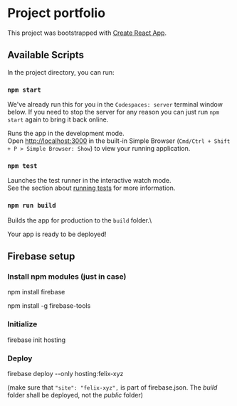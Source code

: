 # Project portfolio

This project was bootstrapped with [Create React App](https://github.com/facebook/create-react-app).

## Available Scripts

In the project directory, you can run:

### `npm start`

We've already run this for you in the `Codespaces: server` terminal window below. If you need to stop the server for any reason you can just run `npm start` again to bring it back online.

Runs the app in the development mode.\
Open [http://localhost:3000](http://localhost:3000) in the built-in Simple Browser (`Cmd/Ctrl + Shift + P > Simple Browser: Show`) to view your running application.

### `npm test`

Launches the test runner in the interactive watch mode.\
See the section about [running tests](https://facebook.github.io/create-react-app/docs/running-tests) for more information.

### `npm run build`

Builds the app for production to the `build` folder.\

Your app is ready to be deployed!

## Firebase setup

### Install npm modules (just in case)
npm install firebase

npm install -g firebase-tools

### Initialize
firebase init hosting

### Deploy
firebase deploy --only hosting:felix-xyz

(make sure that ```"site": "felix-xyz",``` is part of firebase.json. The *build* folder shall be deployed, not the *public* folder)
